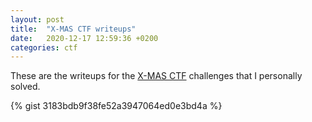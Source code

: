 ```yaml
---
layout: post
title:  "X-MAS CTF writeups"
date:   2020-12-17 12:59:36 +0200
categories: ctf
---
```


These are the writeups for the [X-MAS CTF](https://ctf.noobarmy.org/) challenges that I personally solved.


{% gist 3183bdb9f38fe52a3947064ed0e3bd4a %}